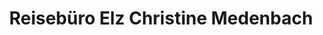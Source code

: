 ---
title: "Reisebüro Elz Christine Medenbach"
url: /elz/reisebuero-elz-christine-medenbach/
shop: Reisebüro
---